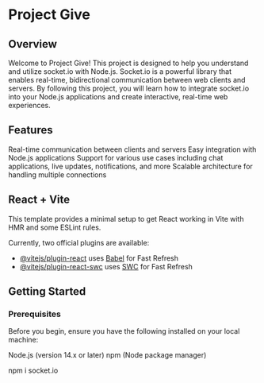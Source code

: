 # Project Give
## Overview
Welcome to Project Give! This project is designed to help you understand and utilize socket.io with Node.js. Socket.io is a powerful library that enables real-time, bidirectional communication between web clients and servers. By following this project, you will learn how to integrate socket.io into your Node.js applications and create interactive, real-time web experiences.

## Features
Real-time communication between clients and servers
Easy integration with Node.js applications
Support for various use cases including chat applications, live updates, notifications, and more
Scalable architecture for handling multiple connections

## React + Vite

This template provides a minimal setup to get React working in Vite with HMR and some ESLint rules.

Currently, two official plugins are available:

- [@vitejs/plugin-react](https://github.com/vitejs/vite-plugin-react/blob/main/packages/plugin-react/README.md) uses [Babel](https://babeljs.io/) for Fast Refresh
- [@vitejs/plugin-react-swc](https://github.com/vitejs/vite-plugin-react-swc) uses [SWC](https://swc.rs/) for Fast Refresh

## Getting Started
### Prerequisites
Before you begin, ensure you have the following installed on your local machine:

Node.js (version 14.x or later)
npm (Node package manager)

npm i socket.io

